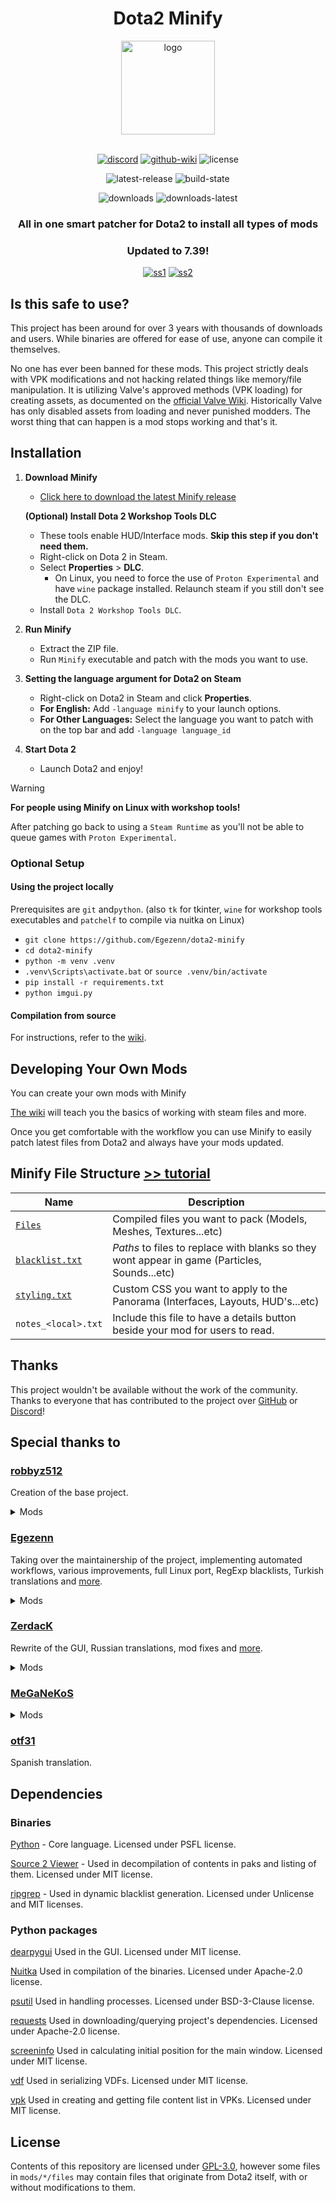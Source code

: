 # <div align="center">Dota2 Minify</div>

<div align="center">
  <img src="bin/images/logo.png" alt="logo" width="150">
</div>

<br>

<div align="center">

  [![discord](https://img.shields.io/badge/Discord-%237289DA.svg?style=for-the-badge&logo=discord&logoColor=white)](https://discord.com/invite/2YDnqpbcKM)
  [![github-wiki](https://img.shields.io/badge/github_wiki-%23000000.svg?style=for-the-badge&logo=github)](https://github.com/Egezenn/dota2-minify/wiki)
  ![license](https://img.shields.io/github/license/Egezenn/dota2-minify?style=for-the-badge)

  ![latest-release](https://img.shields.io/github/v/release/Egezenn/dota2-minify?style=for-the-badge)
  ![build-state](https://img.shields.io/github/actions/workflow/status/Egezenn/dota2-minify/release.yml?style=for-the-badge)

  ![downloads](https://img.shields.io/github/downloads/Egezenn/dota2-minify/total?style=for-the-badge)
  ![downloads-latest](https://img.shields.io/github/downloads/Egezenn/dota2-minify/latest/total?style=for-the-badge)

</div>

<h3 align="center">All in one smart patcher for Dota2 to install all types of mods</h3>

<h3 align="center">Updated to 7.39!</h3>

<div align="center">
    <a href="#"><img alt="ss1" src="bin/images/screenshot-1.jpg"></a>
    <a href="#"><img alt="ss2" src="bin/images/screenshot-2.jpg"></a>
</div>

## Is this safe to use?

This project has been around for over 3 years with thousands of downloads and users. While binaries are offered for ease of use, anyone can compile it themselves.

No one has ever been banned for these mods. This project strictly deals with VPK modifications and not hacking related things like memory/file manipulation. It is utilizing Valve's approved methods (VPK loading) for creating assets, as documented on the [official Valve Wiki](https://developer.valvesoftware.com/wiki/VPK). Historically Valve has only disabled assets from loading and never punished modders. The worst thing that can happen is a mod stops working and that's it.

## Installation

1. **Download Minify**

   - [Click here to download the latest Minify release](https://github.com/Egezenn/dota2-minify/releases/latest)

    **(Optional) Install Dota 2 Workshop Tools DLC**
    - These tools enable HUD/Interface mods. **Skip this step if you don't need them.**
    - Right-click on Dota 2 in Steam.
    - Select **Properties** > **DLC**.
      - On Linux, you need to force the use of `Proton Experimental` and have `wine` package installed. Relaunch steam if you still don't see the DLC.
    - Install `Dota 2 Workshop Tools DLC`.

2. **Run Minify**

   - Extract the ZIP file.
   - Run `Minify` executable and patch with the mods you want to use.

3. **Setting the language argument for Dota2 on Steam**

   - Right-click on Dota2 in Steam and click **Properties**.
   - **For English:** Add `-language minify` to your launch options.
   - **For Other Languages:** Select the language you want to patch with on the top bar and add `-language language_id`

4. **Start Dota 2**
     - Launch Dota2 and enjoy!
> [!WARNING]
> **For people using Minify on Linux with workshop tools!**
> 
> After patching go back to using a `Steam Runtime` as you'll not be able to queue games with `Proton Experimental`.

### Optional Setup

#### Using the project locally

Prerequisites are `git` and`python`. (also `tk` for tkinter, `wine` for workshop tools executables and `patchelf` to compile via nuitka on Linux)

- `git clone https://github.com/Egezenn/dota2-minify`
- `cd dota2-minify`
- `python -m venv .venv`
- `.venv\Scripts\activate.bat` or `source .venv/bin/activate`
- `pip install -r requirements.txt`
- `python imgui.py`

#### Compilation from source

For instructions, refer to the [wiki](https://github.com/Egezenn/dota2-minify/wiki/Minify#compiling-minify).

## Developing Your Own Mods

You can create your own mods with Minify

[The wiki](https://github.com/Egezenn/dota2-minify/wiki/Dota2-Modding-Tutorials) will teach you the basics of working with steam files and more.

Once you get comfortable with the workflow you can use Minify to easily patch latest files from Dota2 and always have your mods updated.

## Minify File Structure [>> tutorial](https://github.com/Egezenn/dota2-minify/wiki/Minify)

| Name                                                                                | Description                                                                                   |
| ----------------------------------------------------------------------------------- | --------------------------------------------------------------------------------------------- |
| [`Files`](https://github.com/Egezenn/dota2-minify/wiki/Minify#files)                | Compiled files you want to pack (Models, Meshes, Textures...etc)                              |
| [`blacklist.txt`](https://github.com/Egezenn/dota2-minify/wiki/Minify#blacklisttxt) | _Paths_ to files to replace with blanks so they wont appear in game (Particles, Sounds...etc) |
| [`styling.txt`](https://github.com/Egezenn/dota2-minify/wiki/Minify#stylingtxt)     | Custom CSS you want to apply to the Panorama (Interfaces, Layouts, HUD's...etc)               |
| `notes_<local>.txt`                                                                 | Include this file to have a details button beside your mod for users to read.                 |

## Thanks

This project wouldn't be available without the work of the community. Thanks to everyone that has contributed to the project over [GitHub](https://github.com/Egezenn/dota2-minify/graphs/contributors) or [Discord](https://discord.com/invite/2YDnqpbcKM)!

## Special thanks to

### [robbyz512](https://github.com/robbyz512)

Creation of the base project.

<details>
<summary>Mods</summary>

- [`Dark Terrain`](./mods/Dark%20Terrain)
- [`Minify Base Attacks`](./mods/Minify%20Base%20Attacks)
- [`Reposition & Rescale HUD`](./mods/Reposition%20&%20Rescale%20HUD/)
- [`Minify Spells & Items`](./mods/Minify%20Spells%20&%20Items)
- [`Misc Optimization`](./mods/Misc%20Optimization)
- [`Mute Ambient Sounds`](./mods/Mute%20Ambient%20Sounds)
- [`Mute Taunt Sounds`](./mods/Mute%20Taunt%20Sounds)
- [`Mute Voice Line Sounds`](./mods/Mute%20Voice%20Line%20Sounds)
- [`Remove Foilage`](./mods/Remove%20Foilage)
- [`Remove Pings`](./mods/Remove%20Pings)
- [`Remove River`](./mods/Remove%20River)
- [`Remove Sprays`](./mods/Remove%20Sprays)
- [`Remove Weather Effects`](./mods/Remove%20Weather%20Effects)
- [`Tree Mod`](./mods/Tree%20Mod)

</details>

### [Egezenn](https://github.com/Egezenn)

Taking over the maintainership of the project, implementing automated workflows, various improvements, full Linux port, RegExp blacklists, Turkish translations and [more](https://github.com/Egezenn/dota2-minify/commits/main/?author=Egezenn).

<details>
<summary>Mods</summary>

- [`Mute Announcers`](./mods/Mute%20Announcers)
- [`OpenDotaGuides Guides`](./mods/OpenDotaGuides%20Guides) - [Project](https://github.com/Egezenn/OpenDotaGuides)
- [`Remove Hero Renders`](./mods/Remove%20Hero%20Renders)
- [`Remove Main Menu Background`](./mods/Remove%20Main%20Menu%20Background)
- [`Remove Showcases`](./mods/Remove%20Showcases)
- [`Revert Ping Sounds`](./mods/Revert%20Ping%20Sounds)
- [`Stat Site Buttons In Profiles`](./mods/Stat%20Site%20Buttons%20In%20Profiles)
- [`Transparent HUD`](./mods/Transparent%20HUD/) improvements
- Snippets in [`User Styles`](./mods/User%20Styles)

</details>

### [ZerdacK](https://github.com/DotaModdingCommunity)

Rewrite of the GUI, Russian translations, mod fixes and [more](https://github.com/Egezenn/dota2-minify/commits/main/?author=DotaModdingCommunity).

<details>
<summary>Mods</summary>

- [`Transparent HUD`](./mods/Transparent%20HUD)

</details>

### [MeGaNeKoS](https://github.com/MeGaNeKoS)

<details>
<summary>Mods</summary>

- `Dotabuff in Profiles` mod which has been refactored to [`Stat Site Buttons In Profiles`](./mods/Stat%20Site%20Buttons%20In%20Profiles)
- [`Show NetWorth`](./mods/Show%20NetWorth%20)

</details>

### [otf31](https://github.com/otf31)

Spanish translation.

## Dependencies

### Binaries

[Python](https://www.python.org/) - Core language. Licensed under PSFL license.

[Source 2 Viewer](https://github.com/ValveResourceFormat/ValveResourceFormat) - Used in decompilation of contents in paks and listing of them. Licensed under MIT license.

[ripgrep](https://github.com/BurntSushi/ripgrep) - Used in dynamic blacklist generation. Licensed under Unlicense and MIT licenses.

### Python packages

[dearpygui](https://github.com/hoffstadt/DearPyGui) Used in the GUI. Licensed under MIT license.

[Nuitka](https://nuitka.net/) Used in compilation of the binaries. Licensed under Apache-2.0 license.

[psutil](https://github.com/giampaolo/psutil) Used in handling processes. Licensed under BSD-3-Clause license.

[requests](https://github.com/psf/requests) Used in downloading/querying project's dependencies. Licensed under Apache-2.0 license.

[screeninfo](https://github.com/rr-/screeninfo) Used in calculating initial position for the main window. Licensed under MIT license.

[vdf](https://github.com/ValvePython/vdf) Used in serializing VDFs. Licensed under MIT license.

[vpk](https://github.com/ValvePython/vpk) Used in creating and getting file content list in VPKs. Licensed under MIT license.

## License

Contents of this repository are licensed under [GPL-3.0](LICENSE), however some files in `mods/*/files` may contain files that originate from Dota2 itself, with or without modifications to them.
